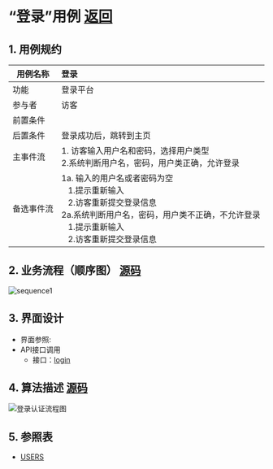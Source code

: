 # “登录”用例 [返回](../README.md)

## 1. 用例规约

|用例名称|登录|
|-------|:-------------|
|功能|登录平台|
|参与者|访客|
|前置条件| |
|后置条件|登录成功后，跳转到主页|
|主事件流| 1. 访客输入用户名和密码，选择用户类型<br/>2.系统判断用户名，密码，用户类正确，允许登录<br/>|
|备选事件流|1a. 输入的用户名或者密码为空 <br/>&nbsp;&nbsp; 1.提示重新输入 <br/> &nbsp;&nbsp; 2.访客重新提交登录信息 <br/>2a.系统判断用户名，密码，用户类不正确，不允许登录 <br/>&nbsp;&nbsp; 1.提示重新输入 <br/> &nbsp;&nbsp; 2.访客重新提交登录信息 |

## 2. 业务流程（顺序图） [源码](../src/登录.puml)
![sequence1](../img/登录.png) 

## 3. 界面设计
- 界面参照: 
- API接口调用
    - 接口：[login](../接口/login.md)
    
## 4. 算法描述 [源码](../src/登录认证流程图.puml)
![登录认证流程图](../img/登录认证流程图.png)
    
## 5. 参照表

- [USERS](../数据库设计.md/#USERS)
